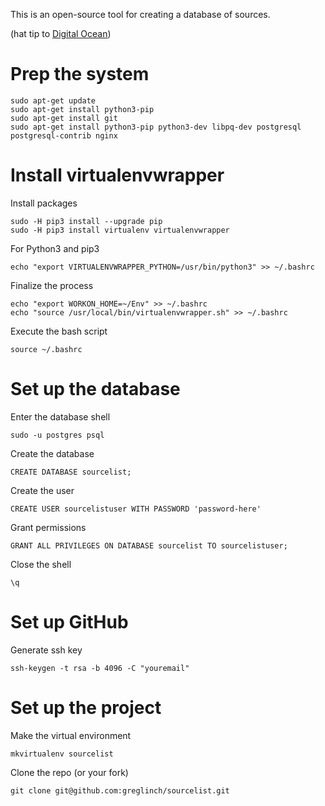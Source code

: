 This is an open-source tool for creating a database of sources. 

(hat tip to [Digital Ocean](https://www.digitalocean.com/community/tutorials/how-to-serve-django-applications-with-uwsgi-and-nginx-on-ubuntu-16-04))

# Prep the system

	sudo apt-get update
	sudo apt-get install python3-pip
	sudo apt-get install git
	sudo apt-get install python3-pip python3-dev libpq-dev postgresql postgresql-contrib nginx

# Install virtualenvwrapper

Install packages 

	sudo -H pip3 install --upgrade pip
	sudo -H pip3 install virtualenv virtualenvwrapper

For Python3 and pip3

	echo "export VIRTUALENVWRAPPER_PYTHON=/usr/bin/python3" >> ~/.bashrc

Finalize the process

	echo "export WORKON_HOME=~/Env" >> ~/.bashrc
	echo "source /usr/local/bin/virtualenvwrapper.sh" >> ~/.bashrc

Execute the bash script

	source ~/.bashrc

# Set up the database

Enter the database shell 

	sudo -u postgres psql

Create the database

	CREATE DATABASE sourcelist;

Create the user

	CREATE USER sourcelistuser WITH PASSWORD 'password-here'

Grant permissions

	GRANT ALL PRIVILEGES ON DATABASE sourcelist TO sourcelistuser;

Close the shell

	\q

# Set up GitHub

Generate ssh key 

	ssh-keygen -t rsa -b 4096 -C "youremail"

# Set up the project

Make the virtual environment

	mkvirtualenv sourcelist

Clone the repo (or your fork)

	git clone git@github.com:greglinch/sourcelist.git








